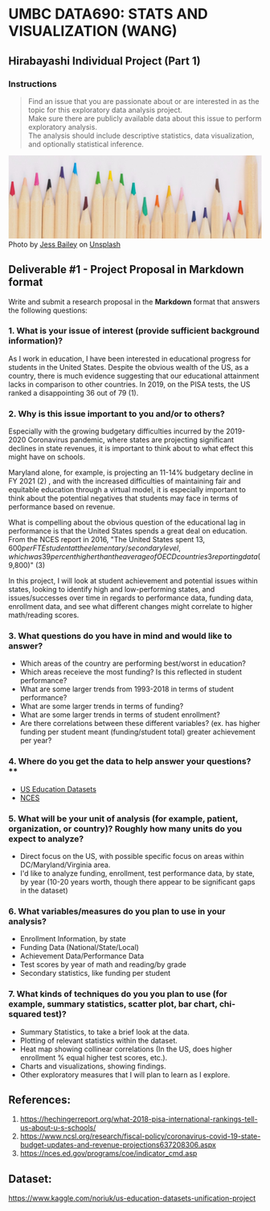 # UMBC DATA690: STATS AND VISUALIZATION (WANG)
## Hirabayashi Individual Project  (Part 1)

### Instructions
> Find an issue that you are passionate about or are interested in as the topic for this exploratory data analysis project.  
> Make sure there are publicly available data about this issue to perform exploratory analysis.  
> The analysis should include descriptive statistics, data visualization, and optionally statistical inference.  

![Picture of Pencils](pencils_small.jpg "Pencils")
<span>Photo by <a href="https://unsplash.com/@jessbaileydesigns?utm_source=unsplash&amp;utm_medium=referral&amp;utm_content=creditCopyText">Jess Bailey</a> on <a href="https://unsplash.com/s/photos/pencil?utm_source=unsplash&amp;utm_medium=referral&amp;utm_content=creditCopyText">Unsplash</a></span>

## Deliverable #1 - Project Proposal in Markdown format
Write and submit a research proposal in the **Markdown** format that answers the following questions:

### 1. What is your issue of interest (provide sufficient background information)?
As I work in education, I have been interested in educational progress for students in the United States. Despite the obvious wealth of the US, as a country, there is much evidence suggesting that our educational attainment lacks in comparison to other countries. In 2019, on the PISA tests, the US ranked a disappointing 36 out of 79 (1).  

### 2. Why is this issue important to you and/or to others?  
Especially with the growing budgetary difficulties incurred by the 2019-2020 Coronavirus pandemic, where states are projecting significant declines in state revenues, it is
important to think about to what effect this might have on schools.   

Maryland alone, for example, is projecting an 11-14% budgetary decline in FY 2021 (2) , and with the increased difficulties of maintaining fair and equitable education through a
virtual model, it is especially important to think about the potential negatives that students may face in terms of performance based on revenue.    

What is compelling about the obvious question of the educational lag in performance is that the United States spends a great deal on education. From the NCES report in 2016, "The United States spent $13,600 per FTE student at the elementary/secondary level, which was 39 percent higher than the average of OECD countries3 reporting data ($9,800)" (3) 
  
In this project, I will look at student achievement and potential issues within states, looking to identify high and low-performing states, and issues/successes over time in
regards to performance data, funding data, enrollment data, and see what different changes might correlate to higher math/reading scores.   

### 3. What questions do you have in mind and would like to answer? 
- Which areas of the country are performing best/worst in education?
- Which areas receieve the most funding? Is this reflected in student performance?
- What are some larger trends from 1993-2018 in terms of student performance?
- What are some larger trends in terms of funding?
- What are some larger trends in terms of student enrollment?
- Are there correlations between these different variables? (ex. has higher funding per student meant (funding/student total) greater achievement per year?

### 4. Where do you get the data to help answer your questions?**  
- [US Education Datasets](https://www.kaggle.com/noriuk/us-education-datasets-unification-project)
- [NCES](https://nces.ed.gov/datalab/TablesLibrary)

### 5. What will be your unit of analysis (for example, patient, organization, or country)? Roughly how many units do you expect to analyze? 
- Direct focus on the US, with possible specific focus on areas within DC/Maryland/Virginia area. 
- I'd like to analyze funding, enrollment, test performance data, by state, by year (10-20 years worth, though there appear to be significant gaps in the dataset) 

### 6. What variables/measures do you plan to use in your analysis?
- Enrollment Information, by state
- Funding Data (National/State/Local)
- Achievement Data/Performance Data
- Test scores by year of math and reading/by grade
- Secondary statistics, like funding per student

### 7. What kinds of techniques do you you plan to use (for example, summary statistics, scatter plot, bar chart, chi-squared test)?  
- Summary Statistics, to take a brief look at the data.
- Plotting of relevant statistics within the dataset.
- Heat map showing collinear correlations (In the US, does higher enrollment % equal higher test scores, etc.).
- Charts and visualizations, showing findings.
- Other exploratory measures that I will plan to learn as I explore.

## References:
1. https://hechingerreport.org/what-2018-pisa-international-rankings-tell-us-about-u-s-schools/  
2. https://www.ncsl.org/research/fiscal-policy/coronavirus-covid-19-state-budget-updates-and-revenue-projections637208306.aspx
3. https://nces.ed.gov/programs/coe/indicator_cmd.asp

## Dataset:
https://www.kaggle.com/noriuk/us-education-datasets-unification-project
